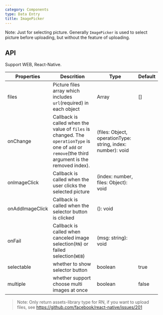 ```yaml
---
category: Components
type: Data Entry
title: ImagePicker
---
```


Note: Just for selecting picture. Generally `ImagePicker` is used to select picture before uploading, but without the feature of uploading.


## API

Support WEB, React-Native.

Properties | Descrition | Type | Default
-----------|------------|------|--------
| files    | Picture files array which includes `url`(required) in each object | Array  | []  |
| onChange    |   Callback is called when the value of `files` is changed. The `operationType` is one of `add` or `remove`(the third argument is the removed index).| (files: Object, operationType: string, index: number): void |   |
| onImageClick   | Callback is called when the user clicks the selected picture | (index: number, files: Object): void |   |
| onAddImageClick | Callback is called when the selector button is clicked   | (): void |   |
| onFail | Callback is called when canceled image selection(`RN`) or failed selection(`WEB`)  | (msg: string): void |   |
| selectable | whether to show selector button  | boolean |  true |
| multiple| whether support choose multi images at once  | boolean |  false |

> Note: Only return assets-library type for RN, if you want to upload files, see https://github.com/facebook/react-native/issues/201
